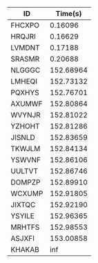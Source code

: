 |ID|Time(s)|
|-|-|
|FHCXPO|0.16096|
|HRQJRI|0.16629|
|LVMDNT|0.17188|
|SRASMR|0.20688|
|NLGGGC|152.68964|
|LMHEQI|152.73132|
|PQXHYS|152.76701|
|AXUMWF|152.80864|
|WVYNJR|152.81022|
|YZHOHT|152.81286|
|JISNLD|152.83659|
|TKWJLM|152.84134|
|YSWVNF|152.86106|
|UULTVT|152.86746|
|DOMPZP|152.89910|
|WCXUMP|152.91805|
|JIXTQC|152.92190|
|YSYILE|152.96365|
|MRHTFS|152.98553|
|ASJXFI|153.00858|
|KHAKAB|inf|
